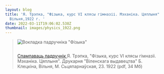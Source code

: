 ```yaml
---
layout: blog
title: 'Я. Трэпка, "Фізыка, курс VI клясы гімназіі. Мэханіка. Цяплыня".
  Вільня,1922 г. '
date: 2022-03-11T19:06:02.538Z
thumbnail: images/physics_1922.png
---
```

> ![Вокладка падручніка "Фізыка"](images/physics_1922.png "Вокладка падручніка \"Фізыка\"")
>
> ![]()
>
> [Спампаваць падручнік ](https://drive.google.com/file/d/1jXNN-LcYKnZR9MJ_zVOJ0rAVExoRC-Fb/view?usp=sharing)Я. Трэпка, "Фізыка, курс VI клясы гімназіі. Мэханіка. Цяплыня". Друкарня "Віленскага выдавецтва" Б. Клецкіна, Вільня, М. Сьцяпарнаўская, 23. 1922  (pdf, 34 Мб)